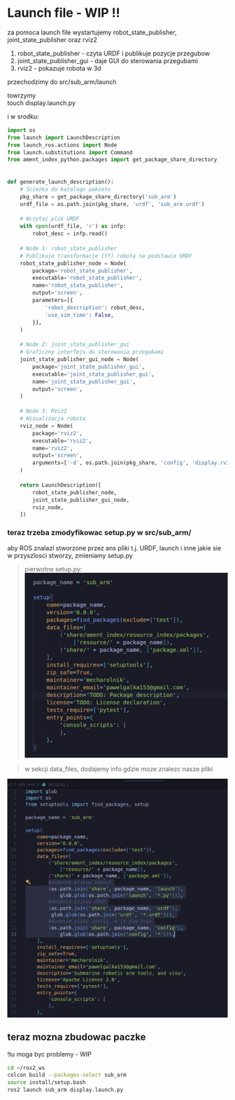 # Launch file - WIP !!

za pomoca launch file wystartujemy robot_state_publisher, joint_state_publisher oraz rviz2  

1. robot_state_publisher - czyta URDF i publikuje pozycje przegubow
2. joint_state_publisher_gui - daje GUI do sterowania przegubami
3. rviz2 - pokazuje robota w 3d

przechodzimy do src/sub_arm/launch  

towrzymy  
    touch display.launch.py

i w srodku:
```python
import os
from launch import LaunchDescription
from launch_ros.actions import Node
from launch.substitutions import Command
from ament_index_python.packages import get_package_share_directory


def generate_launch_description():
    # Ścieżka do katalogu pakietu
    pkg_share = get_package_share_directory('sub_arm')
    urdf_file = os.path.join(pkg_share, 'urdf', 'sub_arm.urdf')
    
    # Wczytaj plik URDF
    with open(urdf_file, 'r') as infp:
        robot_desc = infp.read()

    # Node 1: robot_state_publisher
    # Publikuje transformacje (tf) robota na podstawie URDF
    robot_state_publisher_node = Node(
        package='robot_state_publisher',
        executable='robot_state_publisher',
        name='robot_state_publisher',
        output='screen',
        parameters=[{
            'robot_description': robot_desc,
            'use_sim_time': False,
        }],
    )

    # Node 2: joint_state_publisher_gui
    # Graficzny interfejs do sterowania przegubami
    joint_state_publisher_gui_node = Node(
        package='joint_state_publisher_gui',
        executable='joint_state_publisher_gui',
        name='joint_state_publisher_gui',
        output='screen',
    )

    # Node 3: RViz2
    # Wizualizacja robota
    rviz_node = Node(
        package='rviz2',
        executable='rviz2',
        name='rviz2',
        output='screen',
        arguments=['-d', os.path.join(pkg_share, 'config', 'display.rviz')],
    )

    return LaunchDescription([
        robot_state_publisher_node,
        joint_state_publisher_gui_node,
        rviz_node,
    ])
```

### teraz trzeba zmodyfikowac setup.py w src/sub_arm/

aby ROS znalazl stworzone przez ans pliki t.j. URDF, launch i inne jakie sie w przyszlosci stworzy, zmieniamy setup.py

> pierwotne setup.py:  
![alt text](images/image-2.png)

> w sekcji data_files, dodajemy info gdzie moze znalezc nasze pliki

![alt text](images/image-4.png)

## teraz mozna zbudowac paczke

!tu moga byc problemy - WIP

```bash
cd ~/ros2_ws
colcon build --packages-select sub_arm
source install/setup.bash
ros2 launch sub_arm display.launch.py
```
